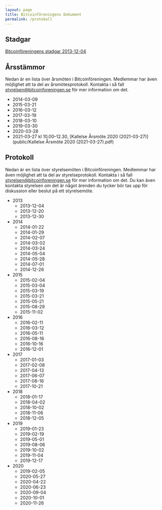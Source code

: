 ```yaml
---
layout: page
title: Bitcoinföreningens Dokument
permalink: /protokoll
---
```


## Stadgar

[Bitcoinföreningens stadgar 2013-12-04](public/stadgar_20131204.pdf)

## Årsstämmor

Nedan är en lista över årsmöten i Bitcoinföreningen. Medlemmar har även
möjlighet att ta del av årsmötesprotokoll. Kontakta i så fall <styrelsen@bitcoinforeningen.se> för mer information om det.

- 2014-03-09
- 2015-03-21
- 2016-03-12
- 2017-03-19
- 2018-03-10
- 2019-03-30
- 2020-03-28
- 2021-03-27 kl 10.00–12.30, [Kallelse Årsmöte 2020 (2021-03-27)](public/Kallelse Årsmöte 2020 (2021-03-27).pdf)

## Protokoll

Nedan är en lista över styrelsemöten i Bitcoinföreningen. Medlemmar har även
möjlighet att ta del av styrelseprotokoll. Kontakta i så fall <styrelsen@bitcoinforeningen.se> för mer information om det. Du kan även kontakta styrelsen om det är något ärenden du tycker bör tas upp för diskussion eller beslut på ett styrelsemöte.

- 2013
  - 2013-12-04
  - 2013-12-20
  - 2013-12-30
- 2014
  - 2014-01-22
  - 2014-01-29
  - 2014-02-07
  - 2014-03-02
  - 2014-03-24
  - 2014-05-04
  - 2014-05-28
  - 2014-07-01
  - 2014-12-26
- 2015
  - 2015-02-04
  - 2015-03-04
  - 2015-03-19
  - 2015-03-21
  - 2015-05-21
  - 2015-08-29
  - 2015-11-02
- 2016
  - 2016-02-11
  - 2016-03-12
  - 2016-05-11
  - 2016-08-16
  - 2016-10-16
  - 2016-12-01
- 2017
  - 2017-01-03
  - 2017-02-08
  - 2017-04-13
  - 2017-06-07
  - 2017-08-16
  - 2017-10-21
- 2018
  - 2018-01-17
  - 2018-04-02
  - 2018-10-02
  - 2018-11-06
  - 2018-12-05
- 2019
  - 2019-01-23
  - 2019-02-19
  - 2019-05-01
  - 2019-08-06
  - 2019-10-02
  - 2019-11-04
  - 2019-12-17
- 2020
  - 2019-02-05
  - 2020-05-27
  - 2020-04-22
  - 2020-06-23
  - 2020-09-04
  - 2020-10-01
  - 2020-11-26
